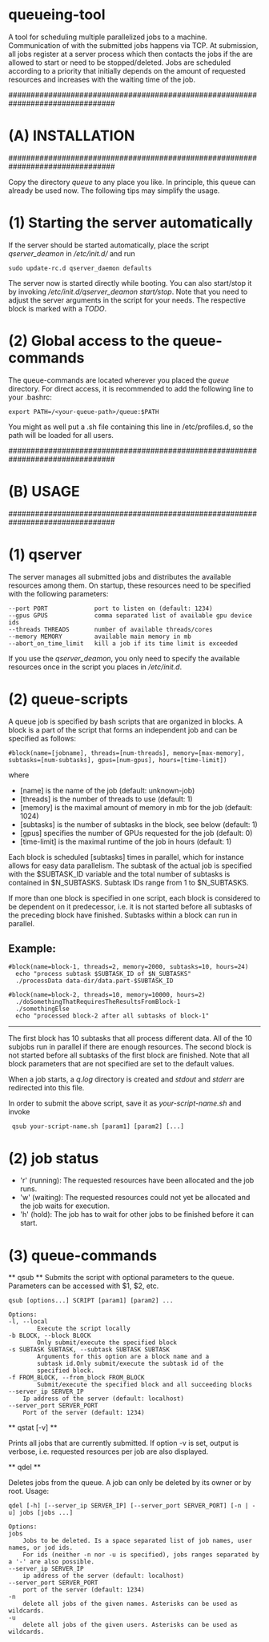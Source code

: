 # queueing-tool
A tool for scheduling multiple parallelized jobs to a machine. Communication of with the submitted jobs happens via TCP. At submission, all jobs register at a server process which then contacts the jobs if the are allowed to start or need to be stopped/deleted. Jobs are scheduled according to a priority that initially depends on the amount of requested resources and increases with the waiting time of the job.

################################################################################
# (A) INSTALLATION                                                             #
################################################################################

Copy the directory *queue* to any place you like. In principle, this queue can already be used now.
The following tips may simplify the usage.

# (1) Starting the server automatically ########################################

If the server should be started automatically, place the script *qserver_deamon*
in */etc/init.d/* and run
    
    sudo update-rc.d qserver_daemon defaults

The server now is started directly while booting. You can also start/stop it by
invoking */etc/init.d/qserver_deamon start/stop*.
Note that you need to adjust the server arguments in the script for your needs.
The respective block is marked with a *TODO*.

# (2) Global access to the queue-commands  #####################################

The queue-commands are located wherever you placed the *queue* directory.
For direct access, it is recommended to add the following line to your .bashrc:

    export PATH=/<your-queue-path>/queue:$PATH

You might as well put a .sh file containing this line in /etc/profiles.d, so the
path will be loaded for all users.


################################################################################
# (B) USAGE                                                                    #
################################################################################

# (1) qserver ##################################################################

The server manages all submitted jobs and distributes the available resources
among them. On startup, these resources need to be specified with the following
parameters:

    --port PORT             port to listen on (default: 1234)
    --gpus GPUS             comma separated list of available gpu device ids
    --threads THREADS       number of available threads/cores
    --memory MEMORY         available main memory in mb
    --abort_on_time_limit   kill a job if its time limit is exceeded
    
If you use the *qserver_deamon*, you only need to specify the available resources
once in the script you places in */etc/init.d*.


# (2) queue-scripts ############################################################

A queue job is specified by bash scripts that are organized in blocks. A block is a part
of the script that forms an independent job and can be specified as follows:

    #block(name=[jobname], threads=[num-threads], memory=[max-memory], subtasks=[num-subtasks], gpus=[num-gpus], hours=[time-limit])

where
   * [name] is the name of the job (default: unknown-job)
   * [threads] is the number of threads to use (default: 1)
   * [memory] is the maximal amount of memory in mb for the job (default: 1024)
   * [subtasks] is the number of subtasks in the block, see below (default: 1)
   * [gpus] specifies the number of GPUs requested for the job (default: 0)
   * [time-limit] is the maximal runtime of the job in hours (default: 1)

Each block is scheduled [subtasks] times in parallel, which for instance allows
for easy data parallelism. The subtask of the actual job is specified with the
$SUBTASK_ID variable and the total number of subtasks is contained in
$N_SUBTASKS. Subtask IDs range from 1 to $N_SUBTASKS.

If more than one block is specified in one script, each block is considered to
be dependent on it predecessor, i.e. it is not started before all subtasks of
the preceding block have finished. Subtasks within a block can run in parallel.

Example:
--------------------------------------------------------------------------------
    #block(name=block-1, threads=2, memory=2000, subtasks=10, hours=24)
      echo "process subtask $SUBTASK_ID of $N_SUBTASKS"
      ./processData data-dir/data.part-$SUBTASK_ID
      
    #block(name=block-2, threads=10, memory=10000, hours=2)
      ./doSomethingThatRequiresTheResultsFromBlock-1
      ./somethingElse
      echo "processed block-2 after all subtasks of block-1"
--------------------------------------------------------------------------------

The first block has 10 subtasks that all process different data. All of the 10 subjobs
run in parallel if there are enough resources. The second block is not started before
all subtasks of the first block are finished. Note that all block parameters that are not
specified are set to the default values.

When a job starts, a *q.log* directory is created and *stdout* and *stderr* are
redirected into this file.

In order to submit the above script, save it as *your-script-name.sh* and invoke

     qsub your-script-name.sh [param1] [param2] [...]


# (2) job status ###############################################################

* 'r' (running): The requested resources have been allocated and the job runs.
* 'w' (waiting): The requested resources could not yet be allocated and the job waits for execution.
* 'h' (hold):    The job has to wait for other jobs to be finished before it can start.

# (3) queue-commands ###########################################################

** qsub **
Submits the script with optional parameters to the queue. Parameters can be accessed with $1, $2, etc.

    qsub [options...] SCRIPT [param1] [param2] ...

    Options:
    -l, --local
            Execute the script locally
    -b BLOCK, --block BLOCK
            Only submit/execute the specified block
    -s SUBTASK SUBTASK, --subtask SUBTASK SUBTASK
            Arguments for this option are a block name and a
            subtask id.Only submit/execute the subtask id of the
            specified block.
    -f FROM_BLOCK, --from_block FROM_BLOCK
            Submit/execute the specified block and all succeeding blocks
    --server_ip SERVER_IP
        Ip address of the server (default: localhost)
    --server_port SERVER_PORT
        Port of the server (default: 1234)

** qstat [-v] **

Prints all jobs that are currently submitted. If option -v is set, output is verbose, i.e. requested resources per job are also displayed.

** qdel **

Deletes jobs from the queue. A job can only be deleted by its owner or by root. Usage:

    qdel [-h] [--server_ip SERVER_IP] [--server_port SERVER_PORT] [-n | -u] jobs [jobs ...]
    
    Options:
    jobs
        Jobs to be deleted. Is a space separated list of job names, user names, or jod ids.
        For ids (neither -n nor -u is specified), jobs ranges separated by a '-' are also possible.
    --server_ip SERVER_IP
        ip address of the server (default: localhost)
    --server_port SERVER_PORT
        port of the server (default: 1234)
    -n
        delete all jobs of the given names. Asterisks can be used as wildcards.
    -u
        delete all jobs of the given users. Asterisks can be used as wildcards.

